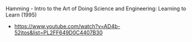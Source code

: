 
Hamming - Intro to the Art of Doing Science and Engineering: Learning to Learn (1995)
- https://www.youtube.com/watch?v=AD4b-52jtos&list=PL2FF649D0C4407B30

